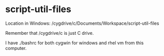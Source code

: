 # script-util-files

Location in Windows: /cygdrive/c/Documents/Workspace/script-util-files

Remember that /cygdrive/c is just C drive.

I have ./bashrc for both cygwin for windows and rhel vm from this computer.  
